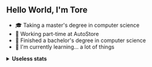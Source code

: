 ## Hello World, I'm Tore

+ 🎓 Taking a master's degree in computer science
+ 🏢 Working part-time at AutoStore
+ 🎉 Finished a bachelor's degree in computer science
+ 🌱 I'm currently learning... a lot of things

<details>
<summary><strong>Useless stats</strong></summary>

![GitHub stats](https://github-readme-stats.vercel.app/api?username=toberge&show_icons=true&theme=vue)

![Language stats](https://github-readme-stats.vercel.app/api/top-langs/?username=toberge&langs_count=10&layout=compact)

</details>

